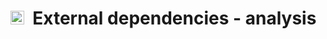 # <img src="https://prince.lcsb.uni.lu/cobratoolbox/img/icon_analysis.png" height="22px">&nbsp;&nbsp;External dependencies - analysis
